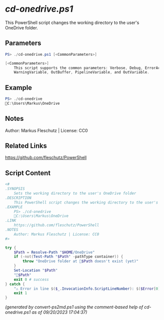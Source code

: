 *cd-onedrive.ps1*
================

This PowerShell script changes the working directory to the user's OneDrive folder.

Parameters
----------
```powershell
PS> ./cd-onedrive.ps1 [<CommonParameters>]

[<CommonParameters>]
    This script supports the common parameters: Verbose, Debug, ErrorAction, ErrorVariable, WarningAction, 
    WarningVariable, OutBuffer, PipelineVariable, and OutVariable.
```

Example
-------
```powershell
PS> ./cd-onedrive
📂C:\Users\Markus\OneDrive

```

Notes
-----
Author: Markus Fleschutz | License: CC0

Related Links
-------------
https://github.com/fleschutz/PowerShell

Script Content
--------------
```powershell
<#
.SYNOPSIS
	Sets the working directory to the user's OneDrive folder
.DESCRIPTION
	This PowerShell script changes the working directory to the user's OneDrive folder.
.EXAMPLE
	PS> ./cd-onedrive
	📂C:\Users\Markus\OneDrive
.LINK
	https://github.com/fleschutz/PowerShell
.NOTES
	Author: Markus Fleschutz | License: CC0
#>

try {
	$Path = Resolve-Path "$HOME/OneDrive"
	if (-not(Test-Path "$Path" -pathType container)) {
		throw "OneDrive folder at 📂$Path doesn't exist (yet)"
	}
	Set-Location "$Path"
	"📂$Path"
	exit 0 # success
} catch {
	"⚠️ Error in line $($_.InvocationInfo.ScriptLineNumber): $($Error[0])"
	exit 1
}
```

*(generated by convert-ps2md.ps1 using the comment-based help of cd-onedrive.ps1 as of 09/20/2023 17:04:37)*
